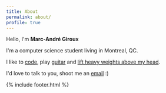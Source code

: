 ```yaml
---
title: About
permalink: about/
profile: true
---
```


Hello, I'm __Marc-André Giroux__

I'm a computer science student living in Montreal, QC.

I like to [code][code], play [guitar][guitar] and [lift heavy weights above my head][lift].

I'd love to talk to you, shoot me an [email] :)

{% include footer.html %}


[code]:   https://github.com/xuorig
[guitar]: https://xuorig.bandcamp.com
[lift]:   https://www.youtube.com/user/jazzguitarmarc/videos
[email]:  mailto:mgiroux0@gmail.com
